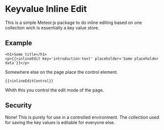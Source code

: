 # Keyvalue Inline Edit
This is a simple Meteor.js package to do inline editing based on one colleciton wich is essentially a key value store.


## Example
```
<h1>Some title</h1>
<p>{{>inlineEdit key='introduction-text' placeholder='Some placeholder data'}}</p>

```

Somewhere else on the page place the control element.

```
{{>inlineEditControl}}
```

Whith this you control the edit mode of the page.


## Security
None! This is purely for use in a controlled environment. The collection used for saving the key values is editable for everyone else.
